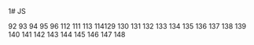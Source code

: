 1# JS

92
93
94
95
96
112
111
113
114129
130
131
132
133
134
135
136
137
138
139
140
141
142
143
144
145
146
147
148
